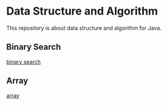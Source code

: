 # Data Structure and Algorithm

This repository is about data structure and algorithm for Java.

## Binary Search

[binary search](https://github.com/houyhOvO/DataStructureandAlgorithm/blob/main/src/BinarySearch/README.md)

## Array

[array](https://github.com/houyhOvO/DataStructureandAlgorithm/blob/main/src/Array/README.md)

